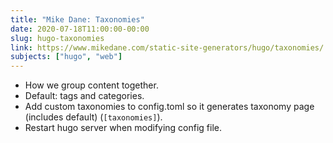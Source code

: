 ```yaml
---
title: "Mike Dane: Taxonomies"
date: 2020-07-18T11:00:00-00:00
slug: hugo-taxonomies
link: https://www.mikedane.com/static-site-generators/hugo/taxonomies/
subjects: ["hugo", "web"]
---
```


* How we group content together.
* Default: tags and categories.
* Add custom taxonomies to config.toml so it generates taxonomy page (includes default) (`[taxonomies]`).
* Restart hugo server when modifying config file.